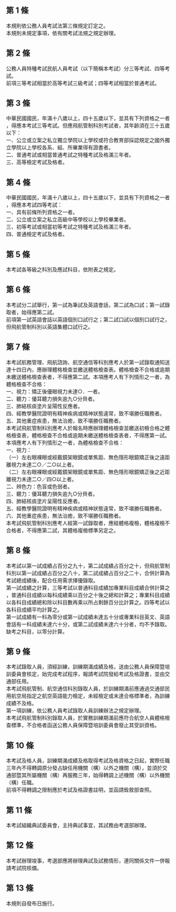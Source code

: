第 1 條
-------
本規則依公務人員考試法第三條規定訂定之。  
本規則未規定事項，依有關考試法規之規定辦理。

第 2 條
-------
公務人員特種考試民航人員考試（以下簡稱本考試）分三等考試、四等考  
試。  
前項三等考試相當於高等考試三級考試；四等考試相當於普通考試。

第 3 條
-------
中華民國國民，年滿十八歲以上，四十五歲以下，並具有下列資格之一者  
，得應本考試三等考試。但應飛航管制科別考試者，其年齡須在三十五歲  
以下：  
一、公立或立案之私立獨立學院以上學校或符合教育部採認規定之國外獨  
    立學院以上學校各系、組、所畢業得有證書者。  
二、普通考試或相當普通考試之特種考試及格滿三年者。  
三、高等檢定考試及格者。

第 4 條
-------
中華民國國民，年滿十八歲以上，四十五歲以下，並具有下列資格之一者  
，得應本考試四等考試：  
一、具有前條所列資格之一者。  
二、公立或立案之私立高級中等學校以上學校畢業者。  
三、初等考試或相當初等考試之特種考試及格滿三年者。  
四、普通檢定考試及格者。

第 5 條
-------
本考試各等級之科別及應試科目，依附表之規定。

第 6 條
-------
本考試分二試舉行，第一試為筆試及英語會話，第二試為口試；第一試錄  
取者，始得應第二試。  
前項第一試英語會話以英語個別口試行之；第二試口試以個別口試行之，  
但飛航管制科別以英語集體口試行之。

第 7 條
-------
本考試航務管理、飛航諮詢、航空通信等科別應考人於第一試錄取通知送  
達十四日內，應辦理體格檢查並繳送體格檢查表。體格檢查不合格或逾期  
未繳送體格檢查表者，不得應第二試。本項應考人有下列情形之一者，為  
體格檢查不合格：  
一、視力：矯正後優眼視力未達○．一者。  
二、聽力：優耳聽力損失逾九○分貝者。  
三、肺結核痰塗片呈陽性反應者。  
四、經教學醫院證明有精神疾病或精神狀態違常，致不堪勝任職務者。  
五、其他重症疾患，無法治癒，致不堪勝任職務者。  
本考試飛航管制科別應考人於報名時應辦理體格檢查並繳送初檢合格之體  
格檢查表，體格檢查不合格或逾期未繳送體格檢查表者，不得應第一試。  
本項應考人有下列情形之一者，為體格檢查不合格：  
一、視力：  
（一）左右眼裸眼或經戴鏡架眼鏡或單焦距、無色隱形眼鏡矯正後之遠距  
      離視力未達二○／二○以上者。  
（二）左右眼裸眼或經戴鏡架眼鏡或單焦距、無色隱形眼鏡矯正後之近距  
      離視力未達二○／四○以上者。  
二、辨色力：色盲或色弱者。  
三、聽力：優耳聽力損失逾九○分貝者。  
四、肺結核痰塗片呈陽性反應者。  
五、經教學醫院證明有精神疾病或精神狀態違常，致不堪勝任職務者。  
六、其他重症疾患，無法治癒，致不堪勝任職務者。  
本考試飛航管制科別應考人經第一試錄取者，應經體格複檢，體格複檢不  
合格者，不得應第二試，其體格複檢標準另定之。

第 8 條
-------
本考試以第一試成績占百分之九十，第二試成績占百分之十，但飛航管制  
科別以第一試成績占百分之八十，第二試成績占百分之二十，合併計算為  
考試總成績後，配合任用需求擇優錄取。  
第一試成績之計算，三等考試以普通科目成績加專業科目成績合併計算之  
，普通科目成績以每科成績乘以百分之十後之總和計算之；專業科目成績  
以各科目成績總和除以科目數再乘以所占剩餘百分比計算之。四等考試以  
各科目成績平均計算之。  
第一試成績有一科為零分或第一試成績未達五十分或專業科目英文、英語  
會話有一科成績未達六十分，或第二試成績未達六十分者，均不予錄取。  
缺考之科目，以零分計算。

第 9 條
-------
本考試錄取人員，須經訓練，訓練期滿成績及格，送由公務人員保障暨培  
訓委員會核定，始完成考試程序，報請考試院發給考試及格證書，並由交  
通部任用。  
本考試飛航管制、航空通信科別錄取人員，於訓練期滿前應通過交通部民  
用航空局指定之航空英語能力檢定，未經檢定或未達合格標準者，為訓練  
成績不及格。  
第一項訓練，依公務人員考試錄取人員訓練辦法之規定辦理。  
本考試飛航管制科別錄取人員，於實務訓練期滿前應符合航空人員體格檢  
查標準，不合格者函送公務人員保障暨培訓委員會廢止其受訓資格。

第 10 條
--------
本考試及格人員，訓練期滿成績及格取得考試及格資格之日起，實際任職  
三年內不得轉調原分發占缺任用機關（構）以外之機關（構），並須於交  
通部暨其所屬機關（構）再服務三年，始得轉調上述機關（構）以外機關  
（構）任職。  
前項不得轉調之限制應於考試及格證書註明，並函請銓敘部查照。

第 11 條
--------
本考試組織典試委員會，主持典試事宜，其試務由考選部辦理。

第 12 條
--------
本考試辦理竣事，考選部應將辦理典試及試務情形，連同關係文件一併報  
請考試院核備。

第 13 條
--------
本規則自發布日施行。

